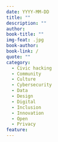 ```yaml
---
date: YYYY-MM-DD
title: ""
description: ""
author: 
book-title: ""
img-feat: .jpg
book-author: 
book-link: /
quote: ""
category:
  - Civic hacking
  - Community
  - Culture
  - Cybersecurity
  - Data
  - Design
  - Digital
  - Inclusion
  - Innovation
  - Open
  - Privacy
feature: 
---
```


